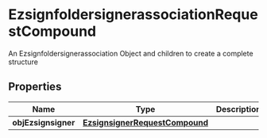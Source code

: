 

# EzsignfoldersignerassociationRequestCompound

An Ezsignfoldersignerassociation Object and children to create a complete structure

## Properties

| Name | Type | Description | Notes |
|------------ | ------------- | ------------- | -------------|
|**objEzsignsigner** | [**EzsignsignerRequestCompound**](EzsignsignerRequestCompound.md) |  |  [optional] |



